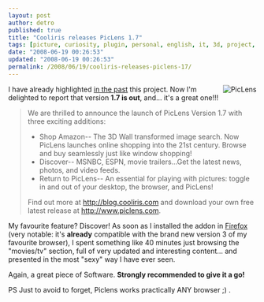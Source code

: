 ```yaml
---
layout: post
author: detro
published: true
title: "Cooliris releases PicLens 1.7"
tags: [picture, curiosity, plugin, personal, english, it, 3d, project, addon, video, uk, graphics, release, new, browser, cool]
date: "2008-06-19 00:26:53"
updated: "2008-06-19 00:26:53"
permalink: /2008/06/19/cooliris-releases-piclens-17/
---
```


<img src="http://cooliris.com/site/images/previews-piclens-icon.gif" alt="PicLens" align="right" />
I have already highlighted <a href="http://www.detronizator.org/2008/02/06/piclens-pictures-in-a-cool-way/">in the past</a> this project. Now I'm delighted to report that version <strong>1.7 is out</strong>, and... it's a great one!!!

<blockquote>
We are thrilled to announce the launch of PicLens Version 1.7 with three exciting additions:
<ul>
<li>Shop Amazon-- The 3D Wall transformed image search. Now PicLens launches online shopping into the 21st century. Browse and buy seamlessly just like window shopping!
</li>
<li>
Discover-- MSNBC, ESPN, movie trailers…Get the latest news, photos, and video feeds.
</li>
<li>
Return to PicLens-- An essential for playing with pictures: toggle in and out of your desktop, the browser, and PicLens!
</li>
</ul>
Find out more at <a href="http://blog.cooliris.com">http://blog.cooliris.com</a> and download your own free latest release at <a href="http://www.piclens.com">http://www.piclens.com</a>.
</blockquote>

My favourite feature? Discover!
As soon as I installed the addon in <a href="http://www.mozilla-europe.org/en/firefox/">Firefox</a> (very notable: it's <strong>already</strong> compatible with the brand new version 3 of my favourite browser), I spent something like 40 minutes just browsing the "movies/tv" section, full of very updated and interesting content... and presented in the most "sexy" way I have ever seen.

Again, a great piece of Software. <strong>Strongly recommended to give it a go!</strong>

PS Just to avoid to forget, Piclens works practically ANY browser ;) .
